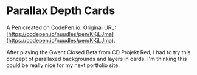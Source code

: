# Parallax Depth Cards

A Pen created on CodePen.io. Original URL: [https://codepen.io/nuudles/pen/KKjLJma](https://codepen.io/nuudles/pen/KKjLJma).

After playing the Gwent Closed Beta from CD Projekt Red, I had to try this concept of parallaxed backgrounds and layers in cards. I'm thinking this could be really nice for my next portfolio site.